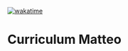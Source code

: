 [![wakatime](https://wakatime.com/badge/user/288e7479-4c45-4a56-9830-bebe3d8bb9f8/project/9e9b2fee-16e9-4251-8742-0ef136fff4c5.svg)](https://wakatime.com/badge/user/288e7479-4c45-4a56-9830-bebe3d8bb9f8/project/9e9b2fee-16e9-4251-8742-0ef136fff4c5)

# Curriculum Matteo

